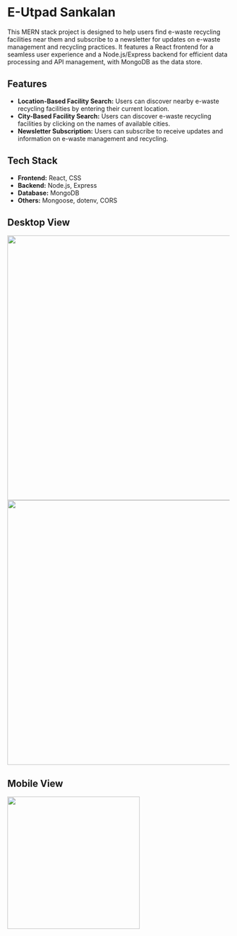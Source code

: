 # E-Utpad Sankalan

This MERN stack project is designed to help users find e-waste recycling facilities near them and subscribe to a newsletter for updates on e-waste management and recycling practices. It features a React frontend for a seamless user experience and a Node.js/Express backend for efficient data processing and API management, with MongoDB as the data store.

## Features

- **Location-Based Facility Search:** Users can discover nearby e-waste recycling facilities by entering their current location.
- **City-Based Facility Search:** Users can discover e-waste recycling facilities by clicking on the names of available cities.
- **Newsletter Subscription:** Users can subscribe to receive updates and information on e-waste management and recycling.

## Tech Stack

- **Frontend:** React, CSS
- **Backend:** Node.js, Express
- **Database:** MongoDB
- **Others:** Mongoose, dotenv, CORS

## Desktop View
<img src="https://github.com/Anant-Chauhanx/E-UtpadSankalan/assets/133632782/8e2631f9-0ff1-42ad-9e54-5cd2f67ee4b1" width="600"> 
<img src="https://github.com/Anant-Chauhanx/E-UtpadSankalan/assets/133632782/4ce5ba68-7f65-4ff0-a67a-a6e82456946e" width="600">

## Mobile View
<img src="https://github.com/Anant-Chauhanx/E-UtpadSankalan/assets/133632782/67f1b60f-6470-4e04-82e3-65e642f95b74" width="300">



